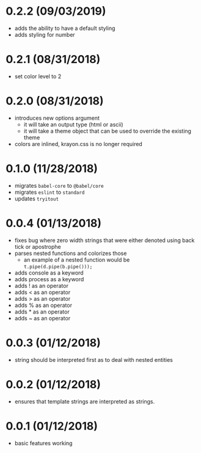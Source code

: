 # 0.2.2 (09/03/2019)

- adds the ability to have a default styling
- adds styling for number

# 0.2.1 (08/31/2018)

- set color level to 2

# 0.2.0 (08/31/2018)

- introduces new options argument
  - it will take an output type (html or ascii)
  - it will take a theme object that can be used to override the existing theme
- colors are inlined, krayon.css is no longer required

# 0.1.0 (11/28/2018)

- migrates `babel-core` to `@babel/core`
- migrates `eslint` to `standard`
- updates `tryitout`

# 0.0.4 (01/13/2018)

- fixes bug where zero width strings that were either denoted using back tick or apostrophe
- parses nested functions and colorizes those
  - an example of a nested function would be `t.pipe(d.pipe(b.pipe()));`
- adds console as a keyword
- adds process as a keyword
- adds ! as an operator
- adds < as an operator
- adds > as an operator
- adds % as an operator
- adds * as an operator
- adds ~ as an operator

# 0.0.3 (01/12/2018)

- string should be interpreted first as to deal with nested entities

# 0.0.2 (01/12/2018)

- ensures that template strings are interpreted as strings.

# 0.0.1 (01/12/2018)

- basic features working
